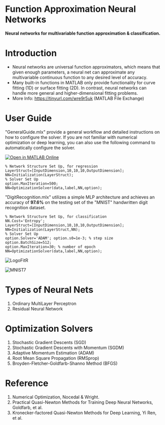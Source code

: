 # Function Approximation Neural Networks
**Neural networks for multivariable function approximation & classification.**
# Introduction
* Neural networks are universal function approximators, which means that given enough parameters, a neural net can approximate any multivariable continuous function to any desired level of accuracy.
* Many built-in functions in MATLAB only provide functionality for curve fitting (1D) or surface fitting (2D). In contrast, neural networks can handle more general and higher-dimensional fitting problems. 
* More Info: https://tinyurl.com/wre9r5uk 
(MATLAB File Exchange)

# User Guide
"GeneralGuide.mlx" provide a general workflow and detailed instructions on how to configure the solver.
If you are not familiar with numerical optimization or deep learning, you can also use the following command to automatically configure the solver.

[![Open in MATLAB Online](https://www.mathworks.com/images/responsive/global/open-in-matlab-online.svg)](https://matlab.mathworks.com/open/github/v1?repo=S0852306/Implementing-neural-networks-from-scratch&file=&file=<GeneralGuide.mlx>)
```
% Network Structure Set Up, for regression
LayerStruct=[InputDimension,10,10,10,OutputDimension];
NN=Initialization(LayerStruct);
% Solver Set Up
option.MaxIteration=500;
NN=OptimizationSolver(data,label,NN,option);
```
"DigitRecognition.mlx" utilizes a simple MLP architecture and achieves an accuracy of **97.6%** on the testing set of the "MNIST" handwritten digit recognition dataset.
```
% Network Structure Set Up, for classification
NN.Cost='Entropy';
LayerStruct=[InputDimension,10,10,10,OutputDimension];
NN=Initialization(LayerStruct,NN);
% Solver Set Up
option.Solver='ADAM'; option.s0=1e-3; % step size option.BatchSize=512;
option.MaxIteration=30; % number of epoch
NN=OptimizationSolver(data,label,NN,option);
```
![LogoFitR](https://github.com/S0852306/Implementing-Neural-Networks-from-Scratch./assets/111946393/5c7e86e9-cfde-44e6-a69c-af08dfafafa5)

![MNIST7](https://github.com/S0852306/Implementing-Neural-Networks-from-Scratch./assets/111946393/a9c92ab7-e3a2-4948-8f16-c73b106781d2)

# Types of Neural Nets
 1. Ordinary MultiLayer Perceptron 
 2. Residual Neural Network
# Optimization Solvers
 1. Stochastic Gradient Descents (SGD)
 2. Stochastic Gradient Descents with Momentum (SGDM)
 3. Adaptive Momentum Estimation (ADAM)
 4. Root Mean Square Propagation (RMSprop)
 5. Broyden-Fletcher-Goldfarb-Shanno Method (BFGS)

# Reference
 1. Numerical Optimization, Nocedal & Wright.
 2. Practical Quasi-Newton Methods for Training Deep Neural Networks, Goldfarb, et al.
 3. Kronecker-factored Quasi-Newton Methods for Deep Learning, Yi Ren, et al.
